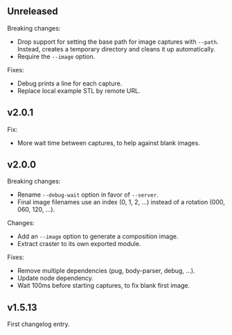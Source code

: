 ## Unreleased

Breaking changes:
- Drop support for setting the base path for image captures with `--path`.
  Instead, creates a temporary directory and cleans it up automatically.
- Require the `--image` option.

Fixes:
- Debug prints a line for each capture.
- Replace local example STL by remote URL.

## v2.0.1

Fix:
- More wait time between captures, to help against blank images.

## v2.0.0

Breaking changes:
- Rename `--debug-wait` option in favor of `--server`.
- Final image filenames use an index (0, 1, 2, …) instead of
  a rotation (000, 060, 120, …).

Changes:
- Add an `--image` option to generate a composition image.
- Extract craster to its own exported module.

Fixes:
- Remove multiple dependencies (pug, body-parser, debug, …).
- Update node dependency.
- Wait 100ms before starting captures, to fix blank first image.

## v1.5.13

First changelog entry.
